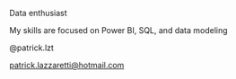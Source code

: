 Data enthusiast

My skills are focused on Power BI, SQL, and data modeling

@patrick.lzt

patrick.lazzaretti@hotmail.com

